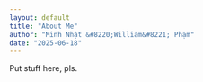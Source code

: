 ```yaml
---
layout: default
title: "About Me"
author: "Minh Nhật &#8220;William&#8221; Phạm"
date: "2025-06-18"
---
```


Put stuff here, pls.
